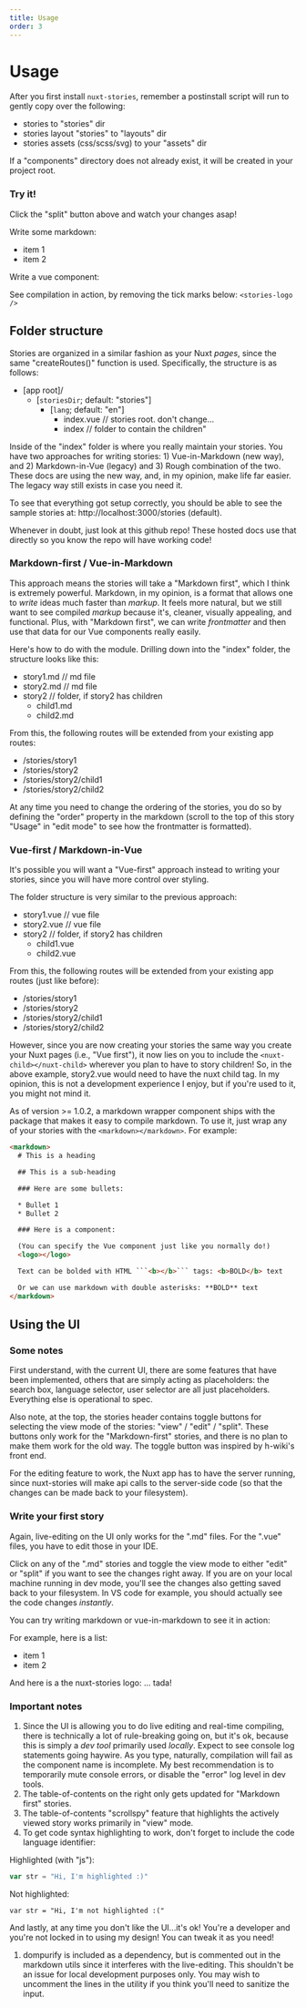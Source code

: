 ```yaml
---
title: Usage
order: 3
---
```


# Usage

After you first install `nuxt-stories`, remember a postinstall script will run to gently copy over the following:

* stories to "stories" dir
* stories layout "stories" to "layouts" dir
* stories assets (css/scss/svg) to your "assets" dir

If a "components" directory does not already exist, it will be created in your project root.

### Try it!

Click the "split" button above and watch your changes asap!

Write some markdown:
* item 1
* item 2

Write a vue component:
<stories-logo />

See compilation in action, by removing the tick marks below:
`<stories-logo />`

## Folder structure

Stories are organized in a similar fashion as your Nuxt *pages*, since the same "createRoutes()" function is used. Specifically, the structure is as follows:

- [app root]/
  - [`storiesDir`; default: "stories"]
    - [`lang`; default: "en"]
      - index.vue // stories root. don't change...
      - index // folder to contain the children"

Inside of the "index" folder is where you really maintain your stories. You have two approaches for writing stories: 1) Vue-in-Markdown (new way), and 2) Markdown-in-Vue (legacy) and 3) Rough combination of the two. These docs are using the new way, and, in my opinion, make life far easier. The legacy way still exists in case you need it.

To see that everything got setup correctly, you should be able to see the sample stories at: http://localhost:3000/stories (default).

Whenever in doubt, just look at this github repo! These hosted docs use that directly so you know the repo will have working code!

### Markdown-first / Vue-in-Markdown

This approach means the stories will take a "Markdown first", which I think is extremely powerful. Markdown, in my opinion, is a format that allows one to *write* ideas much faster than *markup*. It feels more natural, but we still want to see compiled *markup* because it's, cleaner, visually appealing, and functional. Plus, with "Markdown first", we can write *frontmatter* and then use that data for our Vue components really easily. 

Here's how to do with the module. Drilling down into the "index" folder, the structure looks like this:

- story1.md // md file
- story2.md // md file
- story2 // folder, if story2 has children
  - child1.md 
  - child2.md  

From this, the following routes will be extended from your existing app routes:
- /stories/story1
- /stories/story2
- /stories/story2/child1
- /stories/story2/child2

At any time you need to change the ordering of the stories, you do so by defining the "order" property in the markdown (scroll to the top of this story "Usage" in "edit mode" to see how the frontmatter is formatted). 

### Vue-first / Markdown-in-Vue

It's possible you will want a "Vue-first" approach instead to writing your stories, since you will have more control over styling.

The folder structure is very similar to the previous approach:

- story1.vue // vue file
- story2.vue // vue file
- story2 // folder, if story2 has children
  - child1.vue 
  - child2.vue  

From this, the following routes will be extended from your existing app routes (just like before):
- /stories/story1
- /stories/story2
- /stories/story2/child1
- /stories/story2/child2

However, since you are now creating your stories the same way you create your Nuxt pages (i.e., "Vue first"), it now lies on you to include the `<nuxt-child></nuxt-child>` wherever you plan to have to story children! So, in the above example, story2.vue would need to have the nuxt child tag. In my opinion, this is not a development experience I enjoy, but if you're used to it, you might not mind it.

As of version >= 1.0.2, a markdown wrapper component ships with the package that makes it easy to compile markdown. To use it, just wrap any of your stories with the `<markdown></markdown>`. For example:

```html
<markdown>
  # This is a heading

  ## This is a sub-heading

  ### Here are some bullets:

  * Bullet 1
  * Bullet 2

  ### Here is a component:

  (You can specify the Vue component just like you normally do!)
  <logo></logo>

  Text can be bolded with HTML ```<b></b>``` tags: <b>BOLD</b> text

  Or we can use markdown with double asterisks: **BOLD** text
</markdown>
```

## Using the UI

### Some notes
First understand, with the current UI, there are some features that have been implemented, others that are simply acting as placeholders: the search box, language selector, user selector are all just placeholders. Everything else is operational to spec.

Also note, at the top, the stories header contains toggle buttons for selecting the view mode of the stories: "view" / "edit" / "split". These buttons only work for the "Markdown-first" stories, and there is no plan to make them work for the old way. The toggle button was inspired by h-wiki's front end.

For the editing feature to work, the Nuxt app has to have the server running, since nuxt-stories will make api calls to the server-side code (so that the changes can be made back to your filesystem). 

### Write your first story

Again, live-editing on the UI only works for the ".md" files. For the ".vue" files, you have to edit those in your IDE. 

Click on any of the ".md" stories and toggle the view mode to either "edit" or "split" if you want to see the changes right away. If you are on your local machine running in dev mode, you'll see the changes also getting saved back to your filesystem. In VS code for example, you should actually see the code changes *instantly*. 

You can try writing markdown or vue-in-markdown to see it in action:

For example, here is a list:
* item 1
* item 2

And here is a the nuxt-stories logo:
<stories-logo /> ... tada!

### Important notes

1. Since the UI is allowing you to do live editing and real-time compiling, there is technically a lot of rule-breaking going on, but it's ok, because this is simply a *dev tool* primarily used *locally*. Expect to see console log statements going haywire. As you type, naturally, compilation will fail as the component name is incomplete. My best recommendation is to temporarily mute console errors, or disable the "error" log level in dev tools.
1. The table-of-contents on the right only gets updated for "Markdown first" stories. 
1. The table-of-contents "scrollspy" feature that highlights the actively viewed story works primarily in "view" mode. 
1. To get code syntax highlighting to work, don't forget to include the code language
 identifier:

Highlighted (with "js"):
```js
var str = "Hi, I'm highlighted :)"
```

Not highlighted:
```
var str = "Hi, I'm not highlighted :("
```

And lastly, at any time you don't like the UI...it's ok! You're a developer and you're not locked in to using my design! You can tweak it as you need!
1. dompurify is included as a dependency, but is commented out in the markdown utils since it interferes with the live-editing. This shouldn't be an issue for local development purposes only. You may wish to uncomment the lines in the utility if you think you'll need to sanitize the input.

